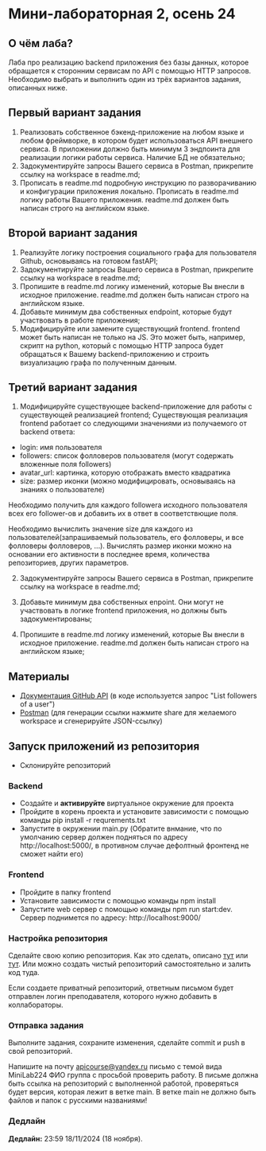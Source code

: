# Мини-лабораторная 2, осень 24
## О чём лаба?
Лаба про реализацию backend приложения без базы данных, которое обращается к сторонним сервисам по API с помощью HTTP запросов. Необходимо выбрать и выполнить один из трёх вариантов задания, описанных ниже.

## Первый вариант задания 
1. Реализовать собственное бэкенд-приложение на любом языке и любом фреймворке, в котором будет использоваться API внешнего сервиса. В приложении должно быть минимум 3 эндпоинта для реализации логики работы сервиса. Наличие БД не обязательно;
2. Задокументируйте запросы Вашего сервиса в Postman, прикрепите ссылку на workspace в readme.md;
3. Прописать в readme.md подробную инструкцию по разворачиванию и конфигурации приложения локально. Прописать в readme.md логику работы Вашего приложения. readme.md должен быть написан строго на английском языке.


## Второй вариант задания
1. Реализуйте логику построения социального графа для пользователя Github, основываясь на готовом fastAPI;
2. Задокументируйте запросы Вашего сервиса в Postman, прикрепите ссылку на workspace в readme.md;
3. Пропишите в readme.md логику изменений, которые Вы внесли в исходное приложение. readme.md должен быть написан строго на английском языке.
4. Добавьте минимум два собственных endpoint, которые будут участвовать в работе приложения;
5. Модифицируйте или замените существующий frontend. frontend может быть написан не только на JS. Это может быть, например, скрипт на python, который с помощью HTTP запроса будет обращаться к Вашему backend-приложению и строить визуализацию графа по полученным данным.


## Третий вариант задания
1. Модифицируйте существующее backend-приложение для работы с существующей реализацией frontend;
Существующая реализация frontend работает со следующими значениями из получаемого от backend ответа:
- login: имя пользователя
- followers: список фолловеров пользователя (могут содержать вложенные поля followers)
- avatar_url: картинка, которую отображать вместо квадратика
- size: размер иконки (можно модифицировать, основываясь на знаниях о пользователе)

Необходимо получить для каждого followera исходного пользователя всех его follower-ов и добавить их в ответ в соответствющие поля.

Необходимо вычислить значение size для каждого из пользователей(запрашиваемый пользователь, его фолловеры, и все фолловеры фолловеров, ...). Вычислять размер иконки можно на основании его активности в последнее время, количества репозиториев, других параметров.

2. Задокументируйте запросы Вашего сервиса в Postman, прикрепите ссылку на workspace в readme.md;

3. Добавьте минимум два собственных enpoint. Они могут не участвовать в логике frontend приложения, но должны быть задокументированы;

4. Пропишите в readme.md логику изменений, которые Вы внесли в исходное приложение. readme.md должен быть написан строго на английском языке;

## Материалы
* [Документация GitHub API](https://docs.github.com/en/rest/users/followers) (в коде используется запрос "List followers of a user")
* [Postman](https://www.postman.com/) (для генерации ссылки нажмите share для желаемого workspace и сгенерируйте JSON-ссылку)


## Запуск приложений из репозитория
* Склонируйте репозиторий
### Backend
* Создайте и **активируйте** виртуальное окружение для проекта 
* Пройдите в корень проекта и установите зависимости с помощью команды pip install -r requrements.txt
* Запустите в окружении main.py (Обратите внмание, что по умолчанию сервер должен подняться по адресу http://localhost:5000/, в противном случае дефолтный фронтенд не сможет найти его)
### Frontend
* Пройдите в папку frontend
* Установите зависимости с помощью команды npm install
* Запустите web сервер с помощью команды npm run start:dev. Сервер поднимется по адресу: http://localhost:9000/



### Настройка репозитория
Сделайте свою копию репозитория. Как это сделать, описано [тут](https://gist.github.com/0xjac/85097472043b697ab57ba1b1c7530274) или [тут](https://stackoverflow.com/questions/10065526/github-how-to-make-a-fork-of-public-repository-private). Или можно создать чистый репозиторий самостоятельно и залить код туда.

Если создаете приватный репозиторий, ответным письмом будет отправлен логин преподавателя, которого нужно добавить в коллабораторы.

### Отправка задания
Выполните задания, сохраните изменения, сделайте commit и push в свой репозиторий.

Напишите на почту apicourse@yandex.ru письмо с темой вида MiniLab224 ФИО группа с просьбой проверить работу. В письме должна быть ссылка на репозиторий с выполненной работой, проверяться будет версия, которая лежит в ветке main. В ветке main не должно быть файлов и папок с русскими названиями!

### Дедлайн
**Дедлайн:** 23:59 18/11/2024 (18 ноября).